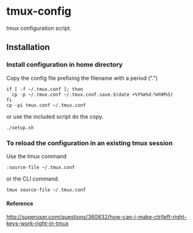 # tmux-config

tmux configuration script.

## Installation

### Install configuration in home directory
Copy the config file prefixing the filename with a period (".")
```
if [ -f ~/.tmux.conf ]; then
  cp -p ~/.tmux.conf ~/.tmux.conf.save.$(date +%Y%m%d-%H%M%S)
fi
cp -pi tmux.conf ~/.tmux.conf
```
or use the included script do the copy.
```
./setup.sh
```    
### To reload the configuration in an existing tmux session
Use the tmux command
```
:source-file ~/.tmux.conf
```
or the CLI command.
```
tmux source-file ~/.tmux.conf
```

#### Reference
http://superuser.com/questions/360832/how-can-i-make-ctrlleft-right-keys-work-right-in-tmux
 
